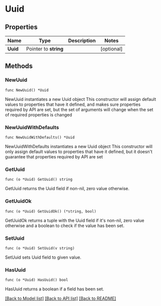 # Uuid

## Properties

Name | Type | Description | Notes
------------ | ------------- | ------------- | -------------
**Uuid** | Pointer to **string** |  | [optional] 

## Methods

### NewUuid

`func NewUuid() *Uuid`

NewUuid instantiates a new Uuid object
This constructor will assign default values to properties that have it defined,
and makes sure properties required by API are set, but the set of arguments
will change when the set of required properties is changed

### NewUuidWithDefaults

`func NewUuidWithDefaults() *Uuid`

NewUuidWithDefaults instantiates a new Uuid object
This constructor will only assign default values to properties that have it defined,
but it doesn't guarantee that properties required by API are set

### GetUuid

`func (o *Uuid) GetUuid() string`

GetUuid returns the Uuid field if non-nil, zero value otherwise.

### GetUuidOk

`func (o *Uuid) GetUuidOk() (*string, bool)`

GetUuidOk returns a tuple with the Uuid field if it's non-nil, zero value otherwise
and a boolean to check if the value has been set.

### SetUuid

`func (o *Uuid) SetUuid(v string)`

SetUuid sets Uuid field to given value.

### HasUuid

`func (o *Uuid) HasUuid() bool`

HasUuid returns a boolean if a field has been set.


[[Back to Model list]](../README.md#documentation-for-models) [[Back to API list]](../README.md#documentation-for-api-endpoints) [[Back to README]](../README.md)


